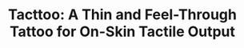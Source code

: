 ---
title: 'Tacttoo: A Thin and Feel-Through Tattoo for On-Skin Tactile Output'
authors: 'Anusha Withana, Daniel Groeger, Jürgen Steimle'
venue: 'UIST 2018'
doi: 'https://dl.acm.org/doi/10.1145/3242587.3242645'
reason: 'Neat technique to make ultra thin haptic device.'
picked_by: 'Huaishu'
---